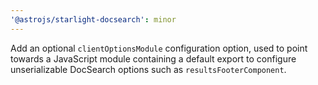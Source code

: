 ```yaml
---
'@astrojs/starlight-docsearch': minor
---
```


Add an optional `clientOptionsModule` configuration option, used to point towards a JavaScript module containing a default export to configure unserializable DocSearch options such as `resultsFooterComponent`.
